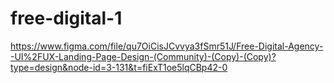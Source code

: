 # free-digital-1
https://www.figma.com/file/qu7OiCisJCvvya3fSmr51J/Free-Digital-Agency--UI%2FUX-Landing-Page-Design-(Community)-(Copy)-(Copy)?type=design&node-id=3-131&t=fiExT1oe5lqCBp42-0
